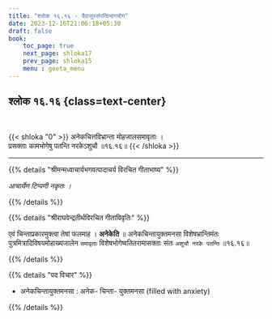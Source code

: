 ```yaml
---
title: "श्लोक १६.१६ - दैवासुरसंपत्विभागयोग"
date: 2023-12-16T21:06:18+05:30
draft: false
book:
    toc_page: true
    next_page: shloka17
    prev_page: shloka15
    menu : geeta_menu
---
```




## श्लोक १६.१६ {class=text-center}

<br/>

{{< shloka  "0"  >}}
अनेकचित्तविभ्रान्ता मोहजालसमावृताः ।  
प्रसक्ताः कामभोगेषु पतन्ति नरकेऽशुचौ ॥१६.१६॥
{{< /shloka >}}

---


{{% details "श्रीमन्मध्वाचार्यभगवत्पादाचर्य विरचित  गीताभाष्य" %}}

*आचार्येण टिप्पणी नकृतः ।*

{{% /details %}}



{{% details "श्रीराघवेन्द्रतीर्थविरचित गीताविवृतिः" %}}

एवं चिन्ताप्रकारमुक्त्वा तेषां फलमाह । **अनेकेति** ॥ 
अनेकचिन्तायुक्तमनसा विशेषभ्रान्तिमंतः 
पुत्रमित्रादिविषयमोहाख्यजालेन `समावृताः` विशेषभोगेष्वतितरामासक्ताः संतः `अशुचौ नरके पतन्ति` ॥१६.१६॥

{{% /details %}}



{{% details "पद विचार" %}}

- अनेकचिन्तायुक्तमनसा : अनेक- चिन्ता- युक्तमनसा (filled with anxiety)

{{% /details %}}
